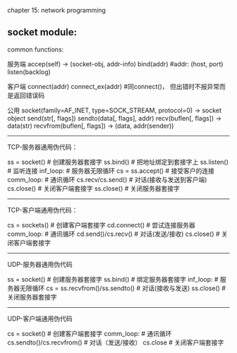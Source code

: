 chapter 15:
		network programming


socket module:
---------------------------------------------------
common functions:

服务端
accep(self) -> (socket-obj, addr-info)
bind(addr)	#addr: (host, port)
listen(backlog)

客户端
connect(addr)
connect_ex(addr)	#同connect()， 但出错时不报异常而是返回错误码

公用
socket(family=AF_INET, type=SOCK_STREAM, protocol=0) -> socket object
send(str[, flags])
sendto(data[, flags], addr)
recv(buflen[, flags]) -> data(str)
recvfrom(buflen[, flags]) -> (data, addr(sender))

----------------------------------------------------
TCP-服务器通用伪代码：

ss = socket()	# 创建服务器套接字
ss.bind()		# 把地址绑定到套接字上
ss.listen()		# 监听连接
inf_loop:		# 服务器无限循环
	cs = ss.accept()	# 接受客户的连接
	comm_loop:			# 通讯循环
		cs.recv/cs.send()	# 对话(接收与发送到客户端)
	cs.close()			# 关闭客户端套接字
ss.close()		# 关闭服务器套接字

-----------------------------------------------------
TCP-客户端通用伪代码：

cs = sockets()	# 创建客户端套接字
cd.connect()	# 尝试连接服务器
comm_loop:		# 通讯循环
	cd.send()/cs.recv()	# 对话(发送/接收)
cs.close()		# 关闭客户端套接字

-----------------------------------------------------
UDP-服务器通用伪代码

ss = socket()	# 创建服务器套接字
ss.bind()		# 绑定服务器套接字
inf_loop:		# 服务器无限循环
	cs = ss.recvfrom()/ss.sendto()	# 对话(接收与发送)
ss.close()		# 关闭服务器套接字

-----------------------------------------------------
UDP-客户端通用伪代码

cs = socket()	# 创建客户端套接字
comm_loop:		# 通讯循环
	cs.sendto()/cs.recvfrom()	# 对话（发送/接收）
cs.close		# 关闭客户端套接字
